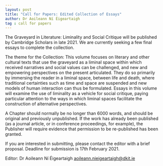 ```yaml
---
layout: post
title: "Call for Papers: Edited Collection of Essays"
author: Dr Aoileann Ní Éigeartaigh
tag : call for papers
---
```


The Graveyard in Literature: Liminality and Social Critique will be published by Cambridge Scholars in late 2021. We are currently seeking a few final essays to complete the collection.

The theme for the Collection:
This volume focuses on literary and other cultural texts that use the graveyard as a liminal space within which received narratives and social values can be challenged, and new and empowering perspectives on the present articulated. They do so primarily by immersing the reader in a liminal space, between life and death, where traditional certainties such as time and space are suspended and new models of human interaction can thus be formulated. Essays in this volume will examine the use of liminality as a vehicle for social critique, paying particular attention to the ways in which liminal spaces facilitate the construction of alternative perspectives.

A Chapter should normally be no longer than 6000 words, and should be original and previously unpublished. If the work has already been published (as a journal article, or in conference proceedings, for example), the Publisher will require evidence that permission to be re-published has been granted. 

If you are interested in submitting, please contact the editor with a brief proposal. Deadline for submission is 17th February 2021.

Editor: Dr Aoileann Ní Éigeartaigh 
aoileann.nieigeartaigh@dkit.ie 

